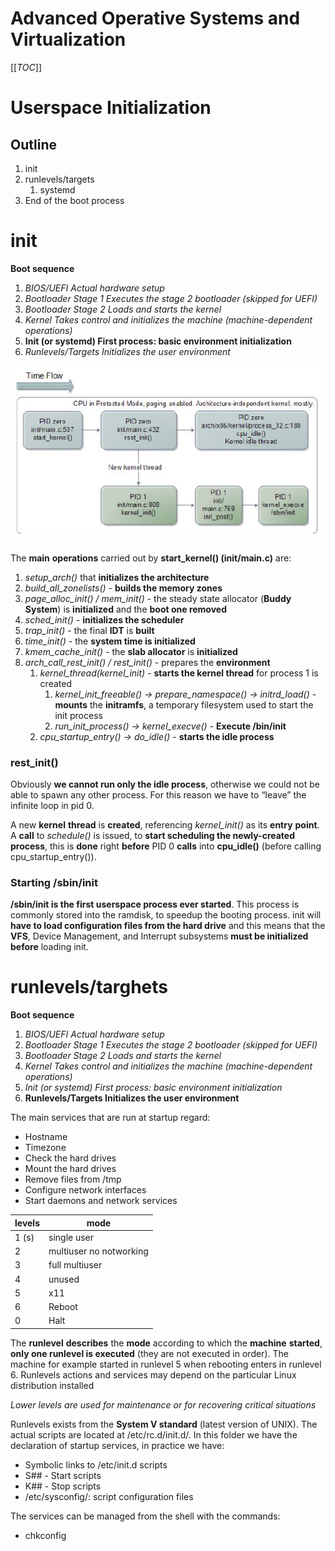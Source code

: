 # Advanced Operative Systems and Virtualization

[[_TOC_]]

# Userspace Initialization

## Outline

1. init
2. runlevels/targets
   1. systemd
3. End of the boot process


# init

**Boot sequence**

1. *BIOS/UEFI Actual hardware setup*
2. *Bootloader Stage 1 Executes the stage 2 bootloader (skipped for UEFI)*
3. *Bootloader Stage 2 Loads and starts the kernel*
4. *Kernel Takes control and initializes the machine (machine-dependent operations)*
5. **Init (or systemd) First process: basic environment initialization**
6. *Runlevels/Targets Initializes the user environment*

![](img/kernel_flow.PNG)

The **main** **operations** carried out by **start_kernel() (init/main.c)** are:
1. *setup_arch()* that **initializes the architecture**
2. *build_all_zonelists()* - **builds the memory zones**
3. *page_alloc_init() / mem_init()* - the steady state allocator (**Buddy System**) is **initialized** and the **boot one removed**
4. *sched_init()* - **initializes the scheduler**
5. *trap_init()* - the final **IDT** is **built**
6. *time_init()* - the **system time is initialized**
7. *kmem_cache_init()* - the **slab allocator** is **initialized**
8. *arch_call_rest_init() / rest_init()* - prepares the **environment**
    1. *kernel_thread(kernel_init)* - **starts the kernel thread** for process 1 is created
        1. *kernel_init_freeable() -> prepare_namespace() -> initrd_load()* - **mounts** the **initramfs**, a temporary filesystem used to start the init process
        2. *run_init_process() -> kernel_execve()* - **Execute /bin/init**
    2. *cpu_startup_entry() -> do_idle()* - **starts the idle process**

### rest_init()

Obviously **we cannot run only the idle process**, otherwise we could not be able to spawn any
other process. For this reason we have to “leave” the infinite loop in pid 0.

A new **kernel** **thread** is **created**, referencing *kernel_init()* as its **entry** **point**. A **call** to
*schedule()* is issued, to **start scheduling the newly-created process**, this is **done** right **before**
PID 0 **calls** into **cpu_idle()** (before calling cpu_startup_entry()).

### Starting /sbin/init

**/sbin/init is the first userspace process ever started**. This process is commonly stored into the ramdisk, to speedup the
booting process. init will **have to load configuration files from the hard drive** and this means that the **VFS**, Device
Management, and Interrupt subsystems **must be initialized before** loading init.

# runlevels/targhets

**Boot sequence**

1. *BIOS/UEFI Actual hardware setup*
2. *Bootloader Stage 1 Executes the stage 2 bootloader (skipped for UEFI)*
3. *Bootloader Stage 2 Loads and starts the kernel*
4. *Kernel Takes control and initializes the machine (machine-dependent operations)*
5. *Init (or systemd) First process: basic environment initialization*
6. **Runlevels/Targets Initializes the user environment**


The main services that are run at startup regard:
- Hostname
- Timezone
- Check the hard drives
- Mount the hard drives
- Remove files from /tmp
- Configure network interfaces
- Start daemons and network services

|**levels**|**mode**|
|----------|--------|
|1 (s)| single user |
|2| multiuser no notworking |
|3| full multiuser |
|4| unused |
|5| x11 |
|6| Reboot |
|0| Halt |


The **runlevel** **describes** the **mode** according to which the **machine** **started**, **only one runlevel is
executed** (they are not executed in order). The machine for example started in runlevel 5 when
rebooting enters in runlevel 6. Runlevels actions and services may depend on the particular
Linux distribution installed

*Lower levels are used for maintenance or for recovering critical situations*

Runlevels exists from the **System V standard** (latest version of UNIX). The actual scripts are
located at /etc/rc.d/init.d/. In this folder we have the declaration of startup services, in
practice we have:
- Symbolic links to /etc/init.d scripts
- S## - Start scripts
- K## - Stop scripts
- /etc/sysconfig/: script configuration files

The services can be managed from the shell with the commands:
- chkconfig <script> on|off
- service <script> start|stop|restart

### /etc/inittab

**Describes which processes need to be run at which runlevel**
The file format is: *id:rl:action:process*
- **id**: uniquely identifies entry
- **rl**: what runlevels the entry applies to
- **action**: the type of action to execute
- **process**: process command line
- 
An example:
2:23:respawn:/sbin/getty 38400 tty2


## systemd

Systemd is progressively replacing the System V init architecture but it maintains the
compatibility with it, since the init scripts can still be read and used.

Systemd is based on the notion of "units" and "dependencies". However, systemd also offers
other services beyond the init system:

- **journald**, systemd-journald is a **daemon** responsible for **event logging**
- **logind**, systemd-logind is a daemon that **manages** **user logins** and seats in various ways
- **resolved**
- **timesyncd**
- **networkd**, networkd is a daemon to **handle** the **configuration** of the **network interfaces**
- **tmpfiles**, systemd-tmpfiles is a utility that **takes** **care** of **creation** and **clean-up** of **temporary files** and directories
- **timedated**, systemd-timedated is a daemon that can be used to **control** **time-related settings**
- **udevd**, udev is a device manager for the Linux kernel, which handles the /dev directory and all user space actions when adding/removing devices
- **systemd-boot**, systemd-boot is a **boot** **manager**, formerly known as gummibootC


Regarding the init, the concept of "runlevel" is mapped to "targets" in systemd jargon.
Runlevel is defined through a symbolic to one of the runlevel targets, for example:
- Runlevel 3 is mapped to /lib/systemd/system/multi-user.target
- Runlevel 5 is mapped to /lib/systemd/system/graphical.target

For changing runlevel you need to:
- remove current link /etc/systemd/system/default.target
- add a new link to the desired runlevel

### Units
Different unit types control different aspects of the operating system:
- **service**: handles **daemons**
- **socket**: handles network sockets
- **target**: logical **grouping of units** (example: runlevel)
- **device**: expose kernel devices
- **mount**: controls mount points of the files system
- **automount**: mounts the file system
- **snapshot**: references other units (similar to targets)


In the .service file you need to specify the unit section.
[Unit]
- **Description**: a meaningful description of the unit
- **Requires**: configures dependencies on other units
- **Wants**: configures weaker dependencies
- **Conflicts**: negative dependencies
- **Before**: this unit must be started before these others
- **After**: this unit must be started after these others (unlike Requires, it does not start the unit if not already active)

And other sections if needed.

[Service]
- Type = simple|oneshot|forking|dbus|notify|idle
- ExecStart
- ExecReload
- ExecStop
- Restart=no|on-success|on-failure|on-abort|always
[Install]
- Wantedby=
  
### Complete Example
##### */usr/lib/systemd/system/docker.service*

[Unit]
Description=Docker Application Container Engine
Documentation=https://docs.docker.com
After=network-online.target firewalld.service containerd.service
Wants=network-online.target
Requires=docker.socket containerd.service

[Service]
Type=notify
ExecStart=/usr/bin/dockerd -H fd:// --containerd=/run/containerd/containerd.sock
ExecReload=/bin/kill -s HUP $MAINPID
TimeoutSec=0
RestartSec=2
Restart=always
StartLimitBurst=3
StartLimitInterval=60s

[Install]
WantedBy=multi-user.target
20



# End of the boot process




